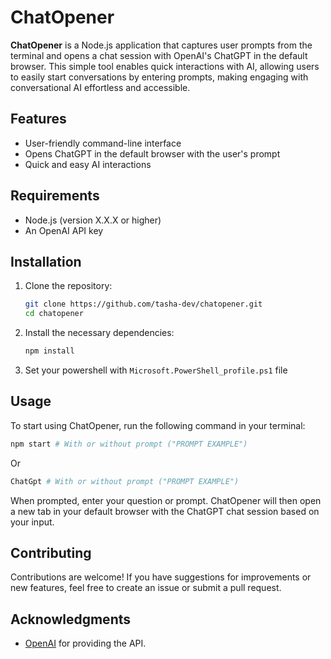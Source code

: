 # ChatOpener

**ChatOpener** is a Node.js application that captures user prompts from the terminal and opens a chat session with OpenAI's ChatGPT in the default browser. This simple tool enables quick interactions with AI, allowing users to easily start conversations by entering prompts, making engaging with conversational AI effortless and accessible.

## Features

- User-friendly command-line interface
- Opens ChatGPT in the default browser with the user's prompt
- Quick and easy AI interactions

## Requirements

- Node.js (version X.X.X or higher)
- An OpenAI API key

## Installation

1. Clone the repository:

   ```bash
   git clone https://github.com/tasha-dev/chatopener.git
   cd chatopener
   ```

2. Install the necessary dependencies:

   ```bash
   npm install
   ```
3. Set your powershell with `Microsoft.PowerShell_profile.ps1` file

## Usage

To start using ChatOpener, run the following command in your terminal:

```bash
npm start # With or without prompt ("PROMPT EXAMPLE")
```
Or 
```powershell
ChatGpt # With or without prompt ("PROMPT EXAMPLE")
```


When prompted, enter your question or prompt. ChatOpener will then open a new tab in your default browser with the ChatGPT chat session based on your input.

## Contributing

Contributions are welcome! If you have suggestions for improvements or new features, feel free to create an issue or submit a pull request.

## Acknowledgments

- [OpenAI](https://openai.com) for providing the API.

